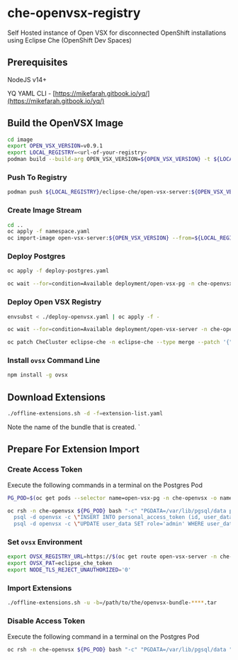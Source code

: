 # che-openvsx-registry

Self Hosted instance of Open VSX for disconnected OpenShift installations using Eclipse Che (OpenShift Dev Spaces)

## Prerequisites

NodeJS v14+

YQ YAML CLI - [https://mikefarah.gitbook.io/yq/](https://mikefarah.gitbook.io/yq/)

## Build the OpenVSX Image

```bash
cd image
export OPEN_VSX_VERSION=v0.9.1
export LOCAL_REGISTRY=<url-of-your-registry>
podman build --build-arg OPEN_VSX_VERSION=${OPEN_VSX_VERSION} -t ${LOCAL_REGISTRY}/eclipse-che/open-vsx-server:${OPEN_VSX_VERSION} .
```

### Push To Registry

```bash
podman push ${LOCAL_REGISTRY}/eclipse-che/open-vsx-server:${OPEN_VSX_VERSION}
```

### Create Image Stream

```bash
cd ..
oc apply -f namespace.yaml
oc import-image open-vsx-server:${OPEN_VSX_VERSION} --from=${LOCAL_REGISTRY}/eclipse-che/open-vsx-server:${OPEN_VSX_VERSION} --confirm -n che-openvsx
```

### Deploy Postgres

```bash
oc apply -f deploy-postgres.yaml
```

```bash
oc wait --for=condition=Available deployment/open-vsx-pg -n che-openvsx --timeout=180s
```

### Deploy Open VSX Registry

```bash
envsubst < ./deploy-openvsx.yaml | oc apply -f -
```

```bash
oc wait --for=condition=Available deployment/open-vsx-server -n che-openvsx --timeout=180s
```

```bash
oc patch CheCluster eclipse-che -n eclipse-che --type merge --patch '{"spec":{"components":{"pluginRegistry":{"openVSXURL":"http://open-vsx-server.che-openvsx.svc.cluster.local:8080"}}}}'
```

### Install `ovsx` Command Line

```bash
npm install -g ovsx
```

## Download Extensions

```bash
./offline-extensions.sh -d -f=extension-list.yaml 
```

Note the name of the bundle that is created. `

## Prepare For Extension Import

### Create Access Token

Execute the following commands in a terminal on the Postgres Pod

```bash
PG_POD=$(oc get pods --selector name=open-vsx-pg -n che-openvsx -o name)

oc rsh -n che-openvsx ${PG_POD} bash "-c" "PGDATA=/var/lib/pgsql/data psql -d openvsx -c \"INSERT INTO user_data (id, login_name) VALUES (1001, 'eclipse-che');\" && \
  psql -d openvsx -c \"INSERT INTO personal_access_token (id, user_data, value, active, created_timestamp, accessed_timestamp, description) VALUES (1001, 1001, 'eclipse_che_token', true, current_timestamp, current_timestamp, 'extensions');\" && \
  psql -d openvsx -c \"UPDATE user_data SET role='admin' WHERE user_data.login_name='eclipse-che';\""
```

### Set `ovsx` Environment

```bash
export OVSX_REGISTRY_URL=https://$(oc get route open-vsx-server -n che-openvsx -o jsonpath={.spec.host})
export OVSX_PAT=eclipse_che_token
export NODE_TLS_REJECT_UNAUTHORIZED='0'
```

### Import Extensions

```bash
./offline-extensions.sh -u -b=/path/to/the/openvsx-bundle-****.tar
```

### Disable Access Token

Execute the following command in a terminal on the Postgres Pod

```bash
oc rsh -n che-openvsx ${PG_POD} bash "-c" "PGDATA=/var/lib/pgsql/data "psql -d openvsx -c \"UPDATE personal_access_token SET active = false;\""
```
